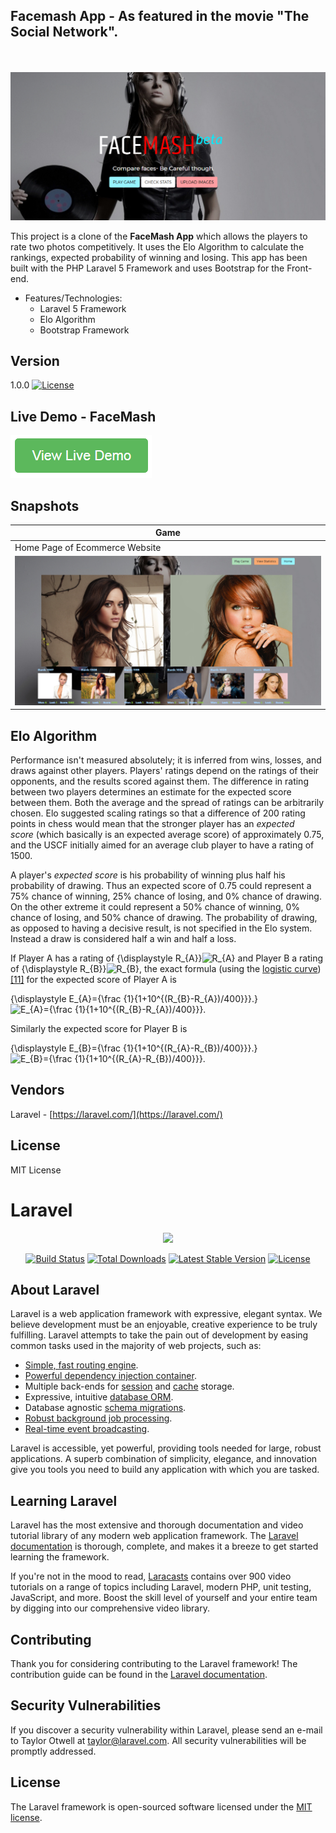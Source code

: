 ## Facemash App - As featured in the movie "The Social Network".
<p align="center">
  <br><br>
  <img src="https://github.com/Jyotsna-Singh/Facemash-Laravel/blob/master/public/img/logo.PNG">
</p>

This project is a clone of the **FaceMash App** which allows the players to rate two photos competitively. It uses the Elo Algorithm to calculate the rankings, expected probability of winning and losing. This app has been built with the PHP Laravel 5 Framework and uses Bootstrap for the Front-end.

* Features/Technologies: 
  * Laravel 5 Framework
  * Elo Algorithm
  * Bootstrap Framework

## Version
1.0.0 [![License](https://img.shields.io/packagist/l/cakephp/app.svg?style=flat-square)](http://jyotsnasingh.com/projects/Laravel/Ecommerce/)

## Live Demo - FaceMash
[![alt tag](https://github.com/Jyotsna-Singh/SearchVidz-YoutubeAPI/blob/master/img/green-button.PNG)](http://jyotsnasingh.com/projects/Laravel/FaceMash/)

## Snapshots

**Game** |  
--- | 
Home Page of Ecommerce Website | 
![alt text](https://github.com/Jyotsna-Singh/Facemash-Laravel/blob/master/public/img/game.PNG "Game")  |  



## Elo Algorithm
<p>Performance isn&#39;t measured absolutely; it is inferred from wins, losses, and draws against other players. Players&#39; ratings depend on the ratings of their opponents, and the results scored against them. The difference in rating between two players determines an estimate for the expected score between them. Both the average and the spread of ratings can be arbitrarily chosen. Elo suggested scaling ratings so that a difference of 200 rating points in chess would mean that the stronger player has an&nbsp;<em>expected score</em>&nbsp;(which basically is an expected average score) of approximately 0.75, and the USCF initially aimed for an average club player to have a rating of 1500.</p>

<p>A player&#39;s&nbsp;<em>expected score</em>&nbsp;is his probability of winning plus half his probability of drawing. Thus an expected score of 0.75 could represent a 75% chance of winning, 25% chance of losing, and 0% chance of drawing. On the other extreme it could represent a 50% chance of winning, 0% chance of losing, and 50% chance of drawing. The probability of drawing, as opposed to having a decisive result, is not specified in the Elo system. Instead a draw is considered half a win and half a loss.</p>

<p>If Player A has a rating of&nbsp;{\displaystyle R_{A}}<img alt="R_{A}" src="https://wikimedia.org/api/rest_v1/media/math/render/svg/0b096f1c60d7fdc543f3bc583fe32601f1c2f0cf" />&nbsp;and Player B a rating of&nbsp;{\displaystyle R_{B}}<img alt="R_{B}" src="https://wikimedia.org/api/rest_v1/media/math/render/svg/33d79a4532363bb4ed9602166704c3f98928478f" />, the exact formula (using the&nbsp;<a href="https://en.wikipedia.org/wiki/Logistic_curve">logistic curve</a>)<a href="https://en.wikipedia.org/wiki/Elo_rating_system#cite_note-AEE1978-11">[11]</a>&nbsp;for the expected score of Player A is</p>

<p>{\displaystyle E_{A}={\frac {1}{1+10^{(R_{B}-R_{A})/400}}}.}<img alt="E_{A}={\frac {1}{1+10^{(R_{B}-R_{A})/400}}}." src="https://wikimedia.org/api/rest_v1/media/math/render/svg/51346e1c65f857c0025647173ae48ddac904adcb" /></p>

<p>Similarly the expected score for Player B is</p>

<p>{\displaystyle E_{B}={\frac {1}{1+10^{(R_{A}-R_{B})/400}}}.}<img alt="E_{B}={\frac {1}{1+10^{(R_{A}-R_{B})/400}}}." src="https://wikimedia.org/api/rest_v1/media/math/render/svg/4b340e7d15e61ee7d90f428dcf7f4b3c049d89ff" /></p>


## Vendors
Laravel - [https://laravel.com/](https://laravel.com/) 


## License
MIT License

# Laravel
<p align="center"><img src="https://laravel.com/assets/img/components/logo-laravel.svg"></p>

<p align="center">
<a href="https://travis-ci.org/laravel/framework"><img src="https://travis-ci.org/laravel/framework.svg" alt="Build Status"></a>
<a href="https://packagist.org/packages/laravel/framework"><img src="https://poser.pugx.org/laravel/framework/d/total.svg" alt="Total Downloads"></a>
<a href="https://packagist.org/packages/laravel/framework"><img src="https://poser.pugx.org/laravel/framework/v/stable.svg" alt="Latest Stable Version"></a>
<a href="https://packagist.org/packages/laravel/framework"><img src="https://poser.pugx.org/laravel/framework/license.svg" alt="License"></a>
</p>

## About Laravel

Laravel is a web application framework with expressive, elegant syntax. We believe development must be an enjoyable, creative experience to be truly fulfilling. Laravel attempts to take the pain out of development by easing common tasks used in the majority of web projects, such as:

- [Simple, fast routing engine](https://laravel.com/docs/routing).
- [Powerful dependency injection container](https://laravel.com/docs/container).
- Multiple back-ends for [session](https://laravel.com/docs/session) and [cache](https://laravel.com/docs/cache) storage.
- Expressive, intuitive [database ORM](https://laravel.com/docs/eloquent).
- Database agnostic [schema migrations](https://laravel.com/docs/migrations).
- [Robust background job processing](https://laravel.com/docs/queues).
- [Real-time event broadcasting](https://laravel.com/docs/broadcasting).

Laravel is accessible, yet powerful, providing tools needed for large, robust applications. A superb combination of simplicity, elegance, and innovation give you tools you need to build any application with which you are tasked.

## Learning Laravel

Laravel has the most extensive and thorough documentation and video tutorial library of any modern web application framework. The [Laravel documentation](https://laravel.com/docs) is thorough, complete, and makes it a breeze to get started learning the framework.

If you're not in the mood to read, [Laracasts](https://laracasts.com) contains over 900 video tutorials on a range of topics including Laravel, modern PHP, unit testing, JavaScript, and more. Boost the skill level of yourself and your entire team by digging into our comprehensive video library.

## Contributing

Thank you for considering contributing to the Laravel framework! The contribution guide can be found in the [Laravel documentation](http://laravel.com/docs/contributions).

## Security Vulnerabilities

If you discover a security vulnerability within Laravel, please send an e-mail to Taylor Otwell at taylor@laravel.com. All security vulnerabilities will be promptly addressed.

## License

The Laravel framework is open-sourced software licensed under the [MIT license](http://opensource.org/licenses/MIT).



